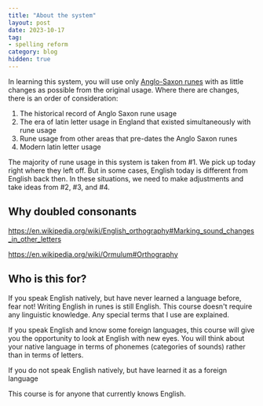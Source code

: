 ```yaml
---
title: "About the system"
layout: post
date: 2023-10-17
tag:
- spelling reform
category: blog
hidden: true
---
```


In learning this system, you will use only [Anglo-Saxon runes](https://en.wikipedia.org/wiki/Anglo-Saxon_runes) with as little changes as possible from the original usage. Where there are changes, there is an order of consideration:

1. The historical record of Anglo Saxon rune usage
2. The era of latin letter usage in England that existed simultaneously with rune usage
3. Rune usage from other areas that pre-dates the Anglo Saxon runes
4. Modern latin letter usage

The majority of rune usage in this system is taken from #1. We pick up today right where they left off. But in some cases, English today is different from English back then. In these situations, we need to make adjustments and take ideas from #2, #3, and #4.

## Why doubled consonants

https://en.wikipedia.org/wiki/English_orthography#Marking_sound_changes_in_other_letters

https://en.wikipedia.org/wiki/Ormulum#Orthography

## Who is this for?

If you speak English natively, but have never learned a language before, fear not! Writing English in runes is still English. This course doesn't require any linguistic knowledge. Any special terms that I use are explained.

If you speak English and know some foreign languages, this course will give you the opportunity to look at English with new eyes. You will think about your native language in terms of phonemes (categories of sounds) rather than in terms of letters.

If you do not speak English natively, but have learned it as a foreign language

This course is for anyone that currently knows English.